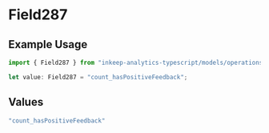 # Field287

## Example Usage

```typescript
import { Field287 } from "inkeep-analytics-typescript/models/operations";

let value: Field287 = "count_hasPositiveFeedback";
```

## Values

```typescript
"count_hasPositiveFeedback"
```
